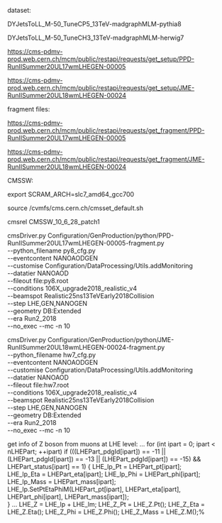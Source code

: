 dataset:

DYJetsToLL_M-50_TuneCP5_13TeV-madgraphMLM-pythia8

DYJetsToLL_M-50_TuneCH3_13TeV-madgraphMLM-herwig7


https://cms-pdmv-prod.web.cern.ch/mcm/public/restapi/requests/get_setup/PPD-RunIISummer20UL17wmLHEGEN-00005

https://cms-pdmv-prod.web.cern.ch/mcm/public/restapi/requests/get_setup/JME-RunIISummer20UL18wmLHEGEN-00024


fragment files:

https://cms-pdmv-prod.web.cern.ch/mcm/public/restapi/requests/get_fragment/PPD-RunIISummer20UL17wmLHEGEN-00005

https://cms-pdmv-prod.web.cern.ch/mcm/public/restapi/requests/get_fragment/JME-RunIISummer20UL18wmLHEGEN-00024


CMSSW:

export SCRAM_ARCH=slc7_amd64_gcc700 

source /cvmfs/cms.cern.ch/cmsset_default.sh 

cmsrel CMSSW_10_6_28_patch1


cmsDriver.py Configuration/GenProduction/python/PPD-RunIISummer20UL17wmLHEGEN-00005-fragment.py \
--python_filename py8_cfg.py \
--eventcontent NANOAODGEN \
--customise Configuration/DataProcessing/Utils.addMonitoring \
--datatier NANOAOD \
--fileout file:py8.root \
--conditions 106X_upgrade2018_realistic_v4 \
--beamspot Realistic25ns13TeVEarly2018Collision \
--step LHE,GEN,NANOGEN \
--geometry DB:Extended \
--era Run2_2018 \
--no_exec --mc -n 10


cmsDriver.py Configuration/GenProduction/python/JME-RunIISummer20UL18wmLHEGEN-00024-fragment.py \
--python_filename hw7_cfg.py \
--eventcontent NANOAODGEN \
--customise Configuration/DataProcessing/Utils.addMonitoring \
--datatier NANOAOD \
--fileout file:hw7.root \
--conditions 106X_upgrade2018_realistic_v4 \
--beamspot Realistic25ns13TeVEarly2018Collision \
--step LHE,GEN,NANOGEN \
--geometry DB:Extended \
--era Run2_2018 \
--no_exec --mc -n 10



get info of Z boson from muons at LHE level:
        ...
    for (int ipart = 0; ipart < nLHEPart; ++ipart)
        if (((LHEPart_pdgId[ipart]) == -11 || (LHEPart_pdgId[ipart]) == -13 || (LHEPart_pdgId[ipart]) == -15) && LHEPart_status[ipart] == 1)
        { 
            LHE_lp_Pt = LHEPart_pt[ipart];                                                                     
            LHE_lp_Eta = LHEPart_eta[ipart];
            LHE_lp_Phi = LHEPart_phi[ipart];
            LHE_lp_Mass = LHEPart_mass[ipart];
            LHE_lp.SetPtEtaPhiM(LHEPart_pt[ipart], LHEPart_eta[ipart], LHEPart_phi[ipart], LHEPart_mass[ipart]);       
        }
        ...
    LHE_Z = LHE_lp + LHE_lm;
    LHE_Z_Pt = LHE_Z.Pt();
    LHE_Z_Eta = LHE_Z.Eta();
    LHE_Z_Phi = LHE_Z.Phi();
    LHE_Z_Mass = LHE_Z.M();% 
